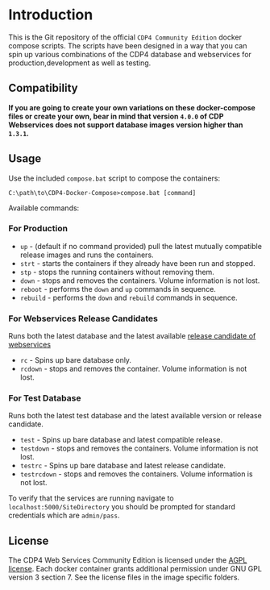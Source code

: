 # Introduction

This is the Git repository of the official `CDP4 Community Edition` docker compose scripts. The scripts have been designed in a way that you can spin up various combinations of the CDP4 database and webservices for production,development as well as testing.

## Compatibility

**If you are going to create your own variations on these docker-compose files or create your own, bear in mind that version `4.0.0` of CDP Webservices does not support database images version higher than `1.3.1`.**

## Usage

Use the included `compose.bat` script to compose the containers:

```
C:\path\to\CDP4-Docker-Compose>compose.bat [command]
```

Available commands:

### For Production

- `up` - (default if no command provided) pull the latest mutually compatible release images and runs the containers.
- `strt` - starts the containers if they already have been run and stopped.
- `stp` - stops the running containers without removing them.
- `down` - stops and removes the containers. Volume information is not lost.
- `reboot` - performs the `down` and `up` commands in sequence.
- `rebuild` - performs the `down` and `rebuild` commands in sequence.

### For Webservices Release Candidates

Runs both the latest database and the latest available [release candidate of webservices](https://github.com/RHEAGROUP/CDP4-WebServices-Community-Edition/packages/265915)

- `rc` - Spins up bare database only.
- `rcdown` - stops and removes the container. Volume information is not lost.

### For Test Database

Runs both the latest test database and the latest available version or release candidate.

- `test` - Spins up bare database and latest compatible release.
- `testdown` - stops and removes the containers. Volume information is not lost.
- `testrc` - Spins up bare database and latest release candidate.
- `testrcdown` - stops and removes the containers. Volume information is not lost.

To verify that the services are running navigate to `localhost:5000/SiteDirectory` you should be prompted for standard credentials which are `admin/pass`.

## License

The CDP4 Web Services Community Edition is licensed under the [AGPL license](LICENSE). Each docker container grants additional permission under GNU GPL version 3 section 7. See the license files in the image specific folders.
